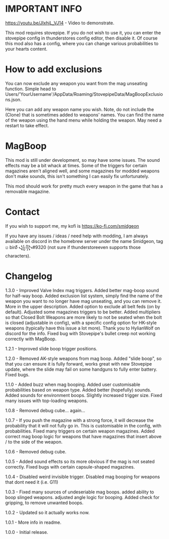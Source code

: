 # IMPORTANT INFO

https://youtu.be/JIxhjL_VJ14 - Video to demonstrate.

This mod requires stovepipe. If you do not wish to use it, you can enter the stovepipe config in thunderstores config editor, then disable it. Of course this mod also has a config, where you can change various probabilities to your hearts content.

# How to add exclusions

You can now exclude any weapon you want from the mag unseating function. Simple head to Users/'YourUsername'/AppData/Roaming/StovepipeData/MagBoopExclusions.json.

Here you can add any weapon name you wish. Note, do not include the (Clone) that is sometimes added to weapons' names. 
You can find the name of the weapon using the hand menu while holding the weapon. May need a restart to take effect.

# MagBoop

This mod is still under development, so may have some issues. 
The sound effects may be a bit whack at times. Some of the triggers for certain magazines aren't aligned well, and some magazines for modded weapons don't make sounds, this isn't something I can easily fix unfortunately.

This mod should work for pretty much every weapon in the game that has a removable magazine.

# Contact

If you wish to support me, my kofi is https://ko-fi.com/smidgeon

If you have any issues / ideas / need help with modding, I am always available on discord in the homebrew server under the name Smidgeon, tag ප bir𝛿 ꧁꧂#9320 (not sure if thunderstoreeven supports those characters).


# Changelog

1.3.0 - Improved Valve Index mag triggers. Added better mag-boop sound for half-way boop. Added exclusion list system, simply find the name of the weapon you want to no longer have mag unseating, and you can remove it. More in the upper description. Added option to exclude all belt feds (on by default). Adjusted some magazines triggers to be better. Added multipliers so that Closed Bolt Weapons are more likely to not be seated when the bolt is closed (adjustable in config), with a specific config option for HK-style weapons (typically have this issue a lot more). Thank you to HylianWolf on discord for the info. Fixed bug with Stovepipe's bullet creep not working correctly with MagBoop. 

1.2.1 - Improved slide boop trigger positions.

1.2.0 - Removed AK-style weapons from mag boop. Added "slide boop", so that you can ensure it is fully forward, works great with new Stovepipe update, where the slide may fail on some handguns to fully enter battery. Fixed bugs.

1.1.0 - Added buzz when mag booping. Added user customisable probabilities based on weapon type. Added better (hopefully) sounds. Added sounds for environment boops. Slightly increased trigger size. Fixed many issues with top-loading weapons. 

1.0.8 - Removed debug cube... again...

1.0.7 - If you push the magazine with a strong force, it will decrease the probability that it will not fully go in.
 This is customisable in the config, with probabilities. Fixed many triggers on certain weapon magazines. Added correct mag boop logic for weapons that have magazines that insert above / to the side of the weapon.

1.0.6 - Removed debug cube.

1.0.5 - Added sound effects so its more obvious if the mag is not seated correctly. Fixed bugs with certain capsule-shaped magazines. 

1.0.4 - Disabled weird invisible trigger. Disabled mag booping for weapons that dont need it (i.e. G11)

1.0.3 - Fixed many sources of undeseriable mag boops. added ability to boop slinged weapons. adjusted angle logic for booping. Added check for gripping, to remove unwanted boops.

1.0.2 - Updated so it actually works now.

1.0.1 - More info in readme.

1.0.0 - Initial release.
